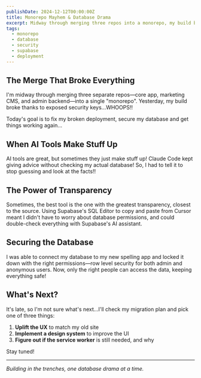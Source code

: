 ```yaml
---
publishDate: 2024-12-12T00:00:00Z
title: Monorepo Mayhem & Database Drama
excerpt: Midway through merging three repos into a monorepo, my build broke due to exposed security keys. Here's how I fixed my deployment and secured my database.
tags:
  - monorepo
  - database
  - security
  - supabase
  - deployment
---
```


## The Merge That Broke Everything

I'm midway through merging three separate repos—core app, marketing CMS, and admin backend—into a single "monorepo". Yesterday, my build broke thanks to exposed security keys...WHOOPS!!

Today's goal is to fix my broken deployment, secure my database and get things working again...

## When AI Tools Make Stuff Up

AI tools are great, but sometimes they just make stuff up! Claude Code kept giving advice without checking my actual database! So, I had to tell it to stop guessing and look at the facts!!

## The Power of Transparency

Sometimes, the best tool is the one with the greatest transparency, closest to the source. Using Supabase's SQL Editor to copy and paste from Cursor meant I didn't have to worry about database permissions, and could double-check everything with Supabase's AI assistant.

## Securing the Database

I was able to connect my database to my new spelling app and locked it down with the right permissions—row level security for both admin and anonymous users. Now, only the right people can access the data, keeping everything safe!

## What's Next?

It's late, so I'm not sure what's next...I'll check my migration plan and pick one of three things:

1. **Uplift the UX** to match my old site
2. **Implement a design system** to improve the UI  
3. **Figure out if the service worker** is still needed, and why

Stay tuned!

---

*Building in the trenches, one database drama at a time.*